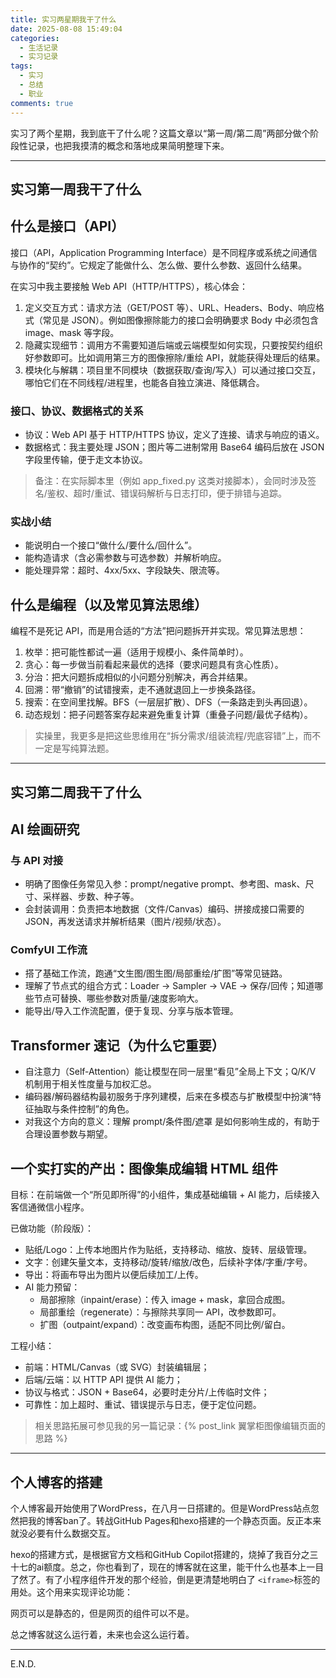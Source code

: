 ```yaml
---
title: 实习两星期我干了什么
date: 2025-08-08 15:49:04
categories:
  - 生活记录
  - 实习记录
tags:
  - 实习
  - 总结
  - 职业
comments: true
---
```

实习了两个星期，我到底干了什么呢？这篇文章以“第一周/第二周”两部分做个阶段性记录，也把我摸清的概念和落地成果简明整理下来。

---

## 实习第一周我干了什么

## 什么是接口（API）

接口（API，Application Programming Interface）是不同程序或系统之间通信与协作的“契约”。它规定了能做什么、怎么做、要什么参数、返回什么结果。

在实习中我主要接触 Web API（HTTP/HTTPS），核心体会：

1) 定义交互方式：请求方法（GET/POST 等）、URL、Headers、Body、响应格式（常见是 JSON）。例如图像擦除能力的接口会明确要求 Body 中必须包含 image、mask 等字段。
2) 隐藏实现细节：调用方不需要知道后端或云端模型如何实现，只要按契约组织好参数即可。比如调用第三方的图像擦除/重绘 API，就能获得处理后的结果。
3) 模块化与解耦：项目里不同模块（数据获取/查询/写入）可以通过接口交互，哪怕它们在不同线程/进程里，也能各自独立演进、降低耦合。

### 接口、协议、数据格式的关系

- 协议：Web API 基于 HTTP/HTTPS 协议，定义了连接、请求与响应的语义。
- 数据格式：我主要处理 JSON；图片等二进制常用 Base64 编码后放在 JSON 字段里传输，便于走文本协议。

> 备注：在实际脚本里（例如 app_fixed.py 这类对接脚本），会同时涉及签名/鉴权、超时/重试、错误码解析与日志打印，便于排错与追踪。

### 实战小结

- 能说明白一个接口“做什么/要什么/回什么”。
- 能构造请求（含必需参数与可选参数）并解析响应。
- 能处理异常：超时、4xx/5xx、字段缺失、限流等。

## 什么是编程（以及常见算法思维）

编程不是死记 API，而是用合适的“方法”把问题拆开并实现。常见算法思想：

1. 枚举：把可能性都试一遍（适用于规模小、条件简单时）。
2. 贪心：每一步做当前看起来最优的选择（要求问题具有贪心性质）。
3. 分治：把大问题拆成相似的小问题分别解决，再合并结果。
4. 回溯：带“撤销”的试错搜索，走不通就退回上一步换条路径。
5. 搜索：在空间里找解。BFS（一层层扩散）、DFS（一条路走到头再回退）。
6. 动态规划：把子问题答案存起来避免重复计算（重叠子问题/最优子结构）。

> 实操里，我更多是把这些思维用在“拆分需求/组装流程/兜底容错”上，而不一定是写纯算法题。

---

## 实习第二周我干了什么

## AI 绘画研究

### 与 API 对接

- 明确了图像任务常见入参：prompt/negative prompt、参考图、mask、尺寸、采样器、步数、种子等。
- 会封装调用：负责把本地数据（文件/Canvas）编码、拼接成接口需要的 JSON，再发送请求并解析结果（图片/视频/状态）。

### ComfyUI 工作流

- 搭了基础工作流，跑通“文生图/图生图/局部重绘/扩图”等常见链路。
- 理解了节点式的组合方式：Loader → Sampler → VAE → 保存/回传；知道哪些节点可替换、哪些参数对质量/速度影响大。
- 能导出/导入工作流配置，便于复现、分享与版本管理。

## Transformer 速记（为什么它重要）

- 自注意力（Self-Attention）能让模型在同一层里“看见”全局上下文；Q/K/V 机制用于相关性度量与加权汇总。
- 编码器/解码器结构最初服务于序列建模，后来在多模态与扩散模型中扮演“特征抽取与条件控制”的角色。
- 对我这个方向的意义：理解 prompt/条件图/遮罩 是如何影响生成的，有助于合理设置参数与期望。

## 一个实打实的产出：图像集成编辑 HTML 组件

目标：在前端做一个“所见即所得”的小组件，集成基础编辑 + AI 能力，后续接入客信通微信小程序。

已做功能（阶段版）：

- 贴纸/Logo：上传本地图片作为贴纸，支持移动、缩放、旋转、层级管理。
- 文字：创建矢量文本，支持移动/旋转/缩放/改色，后续补字体/字重/字号。
- 导出：将画布导出为图片以便后续加工/上传。
- AI 能力预留：
  - 局部擦除（inpaint/erase）：传入 image + mask，拿回合成图。
  - 局部重绘（regenerate）：与擦除共享同一 API，改参数即可。
  - 扩图（outpaint/expand）：改变画布构图，适配不同比例/留白。

工程小结：

- 前端：HTML/Canvas（或 SVG）封装编辑层；
- 后端/云端：以 HTTP API 提供 AI 能力；
- 协议与格式：JSON + Base64，必要时走分片/上传临时文件；
- 可靠性：加上超时、重试、错误提示与日志，便于定位问题。

> 相关思路拓展可参见我的另一篇记录：{% post_link 翼掌柜图像编辑页面的思路 %}

---

## 个人博客的搭建

个人博客最开始使用了WordPress，在八月一日搭建的。但是WordPress站点忽然把我的博客ban了。转战GitHub Pages和hexo搭建的一个静态页面。反正本来就没必要有什么数据交互。

hexo的搭建方式，是根据官方文档和GitHub Copilot搭建的，烧掉了我百分之三十七的ai额度。总之，你也看到了，现在的博客就在这里，能干什么也基本上一目了然了。有了小程序组件开发的那个经验，倒是更清楚地明白了 `<iframe>`标签的用处。这个用来实现评论功能：

网页可以是静态的，但是网页的组件可以不是。

总之博客就这么运行着，未来也会这么运行着。

---

E.N.D.
